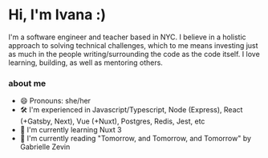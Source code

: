 # Hi, I'm Ivana :)

I'm a software engineer and teacher based in NYC. I believe in a holistic approach to solving technical challenges, which to me means investing just as much in the people writing/surrounding the code as the code itself. I love learning, building, as well as mentoring others.

### about me

-   😄 Pronouns: she/her
-   🛠 I'm experienced in Javascript/Typescript, Node (Express), React (+Gatsby, Next), Vue (+Nuxt), Postgres, Redis, Jest, etc
-   🌱 I'm currently learning Nuxt 3
-   📖 I'm currently reading "Tomorrow, and Tomorrow, and Tomorrow" by Gabrielle Zevin
